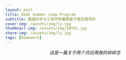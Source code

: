 ```yaml
---
layout: post
title: DaSE Summer Camp Program
subtitle: 数据科学与工程学院暑期夏令营实践项目
cover-img: /assets/img/ly.jpg
thumbnail-img: /assets/img/INTO1.jpg
share-img: /assets/img/ly.jpg
tags: [homework]
---
```


$$这是一篇关于两个月后再做的碎碎念$$

